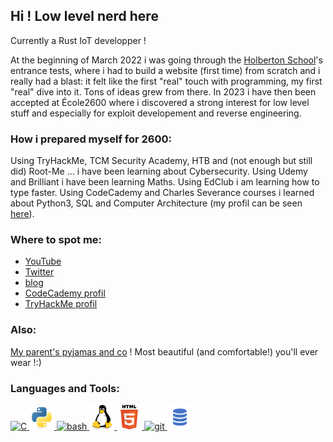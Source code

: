 ## Hi ! Low level nerd here 

Currently a Rust IoT developper !

At the beginning of March 2022 i was going through the [Holberton School](https://www.holbertonschool.com/)'s entrance tests, where i had to build a website (first time) from scratch and i really had a blast: it felt like the first "real" touch with programming, my first "real" dive into it. Tons of ideas grew from there.
In 2023 i have then been accepted at École2600 where i discovered a strong interest for low level stuff and especially for exploit developement and reverse engineering.

### How i prepared myself for 2600:
Using TryHackMe, TCM Security Academy, HTB and (not enough but still did) Root-Me ... i have been learning about Cybersecurity.
Using Udemy and Brilliant i have been learning Maths.
Using EdClub i am learning how to type faster.
Using CodeCademy and Charles Severance courses i learned about Python3, SQL and Computer Architecture (my profil can be seen [here](https://www.codecademy.com/profiles/jeremyperreau)). 

### Where to spot me:
- [YouTube](https://www.youtube.com/channel/UC3N4Gdvnjj3nTX3bwGvZ80w)
- [Twitter](https://twitter.com/0eufc0smique)
- [blog](https://0eufc0smique.github.io/)
- [CodeCademy profil](https://www.codecademy.com/profiles/xiaomix21)
- [TryHackMe profil](https://tryhackme.com/p/XiamoDS28)

### Also:
[My parent's pyjamas and co](https://lepetitcaddie.com/) ! Most beautiful (and comfortable!) you'll ever wear !:)

### Languages and Tools:
<a href="https://en.wikipedia.org/wiki/C_(programming_language)" target="_blank" rel="noreferrer"> <img src="https://upload.wikimedia.org/wikipedia/commons/thumb/1/18/C_Programming_Language.svg/380px-C_Programming_Language.svg.png?20201031132917" alt="C" width="40" height="40"/> </a>
<a href="https://www.python.org" target="_blank" rel="noreferrer"> <img src="https://raw.githubusercontent.com/devicons/devicon/master/icons/python/python-original.svg" alt="python" width="40" height="40"/> </a>
<a href="https://www.gnu.org/software/bash/" target="_blank" rel="noreferrer"> <img src="https://upload.wikimedia.org/wikipedia/commons/4/4b/Bash_Logo_Colored.svg" alt="bash" width="40" height="40"/> </a>
<a href="https://www.linux.org/" target="_blank" rel="noreferrer"> <img src="https://raw.githubusercontent.com/devicons/devicon/master/icons/linux/linux-original.svg" alt="linux" width="40" height="40"/> </a>
<a href="https://www.w3.org/html/" target="_blank" rel="noreferrer"> <img src="https://raw.githubusercontent.com/devicons/devicon/master/icons/html5/html5-original-wordmark.svg" alt="html5" width="40" height="40"/> </a>
<a href="https://git-scm.com/" target="_blank" rel="noreferrer"> <img src="https://www.vectorlogo.zone/logos/git-scm/git-scm-icon.svg" alt="git" width="40" height="40"/> </a>
<a href="https://sql.sh/" target="_blank" rel="noreferrer"> <img src="https://raw.githubusercontent.com/github/explore/80688e429a7d4ef2fca1e82350fe8e3517d3494d/topics/sql/sql.png" width="40" height="40"/> </a>
